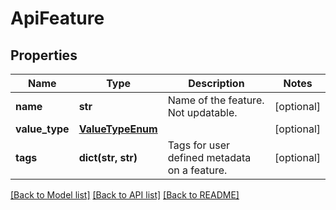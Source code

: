 # ApiFeature

## Properties
Name | Type | Description | Notes
------------ | ------------- | ------------- | -------------
**name** | **str** | Name of the feature. Not updatable. | [optional] 
**value_type** | [**ValueTypeEnum**](ValueTypeEnum.md) |  | [optional] 
**tags** | **dict(str, str)** | Tags for user defined metadata on a feature. | [optional] 

[[Back to Model list]](../README.md#documentation-for-models) [[Back to API list]](../README.md#documentation-for-api-endpoints) [[Back to README]](../README.md)


